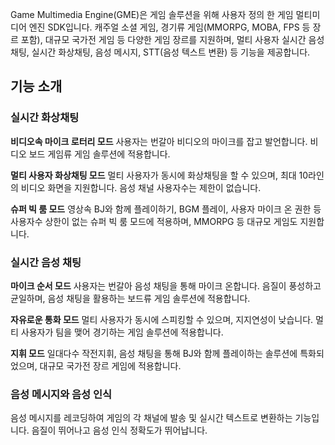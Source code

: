 Game Multimedia Engine(GME)은 게임 솔루션을 위해 사용자 정의 한 게임 멀티미디어 엔진 SDK입니다. 캐주얼 소셜 게임, 경기류 게임(MMORPG, MOBA, FPS 등 장르 포함), 대규모 국가전 게임 등 다양한 게임 장르를 지원하며, 멀티 사용자 실시간 음성채팅, 실시간 화상채팅, 음성 메시지, STT(음성 텍스트 변환) 등 기능을 제공합니다.
## 기능 소개
### 실시간 화상채팅
**비디오속 마이크 로터리 모드**
사용자는 번갈아 비디오의 마이크를 잡고 발언합니다. 비디오 보드 게임류 게임 솔루션에 적용합니다.

**멀티 사용자 화상채팅 모드**
멀티 사용자가 동시에 화상채팅을 할 수 있으며, 최대 10라인의 비디오 화면을 지원합니다. 음성 채널 사용자수는 제한이 없습니다.

**슈퍼 빅 룸 모드**
영상속 BJ와 함께 플레이하기, BGM 플레이, 사용자 마이크 온 권한 등 사용자수 상한이 없는 슈퍼 빅 룸 모드에 적용하며, MMORPG 등 대규모 게임도 지원합니다.
### 실시간 음성 채팅
**마이크 순서 모드**
사용자는 번갈아 음성 채팅을 통해 마이크 온합니다. 음질이 풍성하고 균일하며, 음성 채팅을 활용하는 보드류 게임 솔루션에 적용합니다.

**자유로운 통화 모드**
멀티 사용자가 동시에 스피킹할 수 있으며, 지지연성이 낮습니다. 멀티 사용자가 팀을 맺어 경기하는 게임 솔루션에 적용합니다.

**지휘 모드**
일대다수 작전지휘, 음성 채팅을 통해 BJ와 함께 플레이하는 솔루션에 특화되었으며, 대규모 국가전 장르 게임에 적용합니다.
### 음성 메시지와 음성 인식
음성 메시지를 레코딩하여 게임의 각 채널에 발송 및 실시간 텍스트로 변환하는 기능입니다. 음질이 뛰어나고 음성 인식 정확도가 뛰어납니다.
